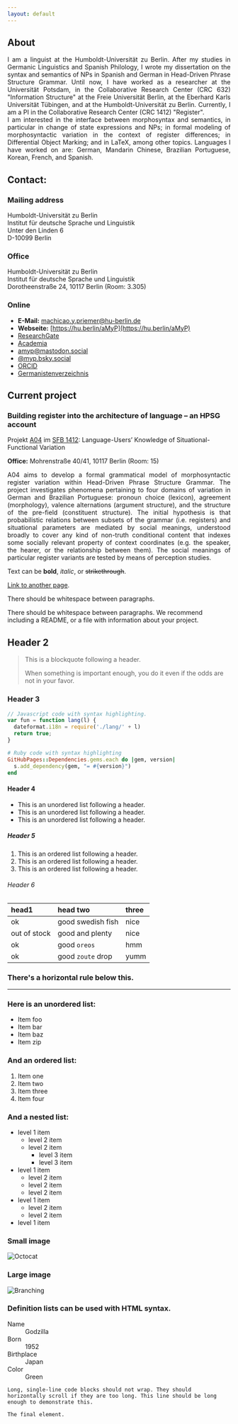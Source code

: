```yaml
---
layout: default
---
```


## About 
<div style="text-align: justify"> 
I am a linguist at the Humboldt-Universität zu Berlin. After my studies in Germanic Linguistics and Spanish Philology, I wrote my dissertation on the syntax and semantics of NPs in Spanish and German in Head-Driven Phrase Structure Grammar. Until now, I have worked as a researcher at the Universität Potsdam, in the Collaborative Research Center (CRC 632) "Information Structure" at the Freie Universität Berlin, at the Eberhard Karls Universität Tübingen, and at the Humboldt-Universität zu Berlin. Currently, I am a PI in the Collaborative Research Center (CRC 1412) "Register". 
</div>

<div style="text-align: justify"> 
I am interested in the interface between morphosyntax and semantics, in particular in change of state expressions and NPs; in formal modeling of morphosyntactic variation in the context of register differences; in Differential Object Marking; and in LaTeX, among other topics. Languages I have worked on are: German, Mandarin Chinese, Brazilian Portuguese, Korean, French, and Spanish.
</div>

  
  
## Contact:

### Mailing address

Humboldt-Universität zu Berlin  
Institut für deutsche Sprache und Linguistik  
Unter den Linden 6  
D-10099 Berlin


### Office
Humboldt-Universität zu Berlin  
Institut für deutsche Sprache und Linguistik  
Dorotheenstraße 24, 10117 Berlin (Room: 3.305)


### Online

* **E-Mail:**
[machicao.y.priemer@hu-berlin.de](mailto:machicao.y.priemer@hu-berlin.de)
* **Webseite:** 
[https://hu.berlin/aMyP](https://hu.berlin/aMyP)
* [ResearchGate](https://www.researchgate.net/profile/Antonio-Machicao-Y-Priemer)
* [Academia](https://hu-berlin.academia.edu/aMyP)
* [amyp@mastodon.social](https://mastodon.social/@amyp)
* [@myp.bsky.social](https://bsky.app/profile/myp.bsky.social)
* [ORCID](https://orcid.org/0000-0001-7321-0795)
* [Germanistenverzeichnis](http://www.germanistenverzeichnis.phil.uni-erlangen.de/institutslisten/files/de/09200_de/9202_de.html)

  
  
## Current project

### Building register into the architecture of language – an HPSG account

Projekt [A04](https://sfb1412.hu-berlin.de/de/projekte/a04/) im [SFB 1412](https://sfb1412.hu-berlin.de): Language-Users’ Knowledge of Situational-Functional Variation

**Office:** Mohrenstraße 40/41, 10117 Berlin (Room: 15)


<div style="text-align: justify"> 
A04 aims to develop a formal grammatical model of morphosyntactic register variation within Head-Driven Phrase Structure Grammar. The project investigates phenomena pertaining to four domains of variation in German and Brazilian Portuguese: pronoun choice (lexicon), agreement (morphology), valence alternations (argument structure), and the structure of the pre-field (constituent structure). The initial hypothesis is that probabilistic relations between subsets of the grammar (i.e. registers) and situational parameters are mediated by social meanings, understood broadly to cover any kind of non-truth conditional content that indexes some socially relevant property of context coordinates (e.g. the speaker, the hearer, or the relationship between them).  The social meanings of particular register variants are tested by means of perception studies. 
</div>

Text can be **bold**, _italic_, or ~~strikethrough~~.

[Link to another page](./another-page.html).

There should be whitespace between paragraphs.

There should be whitespace between paragraphs. We recommend including a README, or a file with information about your project.



## Header 2

> This is a blockquote following a header.
>
> When something is important enough, you do it even if the odds are not in your favor.

### Header 3

```js
// Javascript code with syntax highlighting.
var fun = function lang(l) {
  dateformat.i18n = require('./lang/' + l)
  return true;
}
```

```ruby
# Ruby code with syntax highlighting
GitHubPages::Dependencies.gems.each do |gem, version|
  s.add_dependency(gem, "= #{version}")
end
```

#### Header 4

*   This is an unordered list following a header.
*   This is an unordered list following a header.
*   This is an unordered list following a header.

##### Header 5

1.  This is an ordered list following a header.
2.  This is an ordered list following a header.
3.  This is an ordered list following a header.

###### Header 6

| head1        | head two          | three |
|:-------------|:------------------|:------|
| ok           | good swedish fish | nice  |
| out of stock | good and plenty   | nice  |
| ok           | good `oreos`      | hmm   |
| ok           | good `zoute` drop | yumm  |

### There's a horizontal rule below this.

* * *

### Here is an unordered list:

*   Item foo
*   Item bar
*   Item baz
*   Item zip

### And an ordered list:

1.  Item one
1.  Item two
1.  Item three
1.  Item four

### And a nested list:

- level 1 item
  - level 2 item
  - level 2 item
    - level 3 item
    - level 3 item
- level 1 item
  - level 2 item
  - level 2 item
  - level 2 item
- level 1 item
  - level 2 item
  - level 2 item
- level 1 item

### Small image

![Octocat](https://github.githubassets.com/images/icons/emoji/octocat.png)

### Large image

![Branching](https://guides.github.com/activities/hello-world/branching.png)


### Definition lists can be used with HTML syntax.

<dl>
<dt>Name</dt>
<dd>Godzilla</dd>
<dt>Born</dt>
<dd>1952</dd>
<dt>Birthplace</dt>
<dd>Japan</dd>
<dt>Color</dt>
<dd>Green</dd>
</dl>

```
Long, single-line code blocks should not wrap. They should horizontally scroll if they are too long. This line should be long enough to demonstrate this.
```

```
The final element.
```
